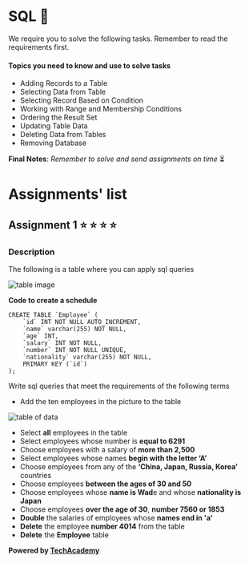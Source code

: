 # SQL :open_file_folder:

We require you to solve the following tasks. Remember to read the requirements first.

#### Topics you need to know and use to solve tasks

* Adding Records to a Table
* Selecting Data from Table
* Selecting Record Based on Condition
* Working with Range and Membership Conditions
* Ordering the Result Set
* Updating Table Data
* Deleting Data from Tables
* Removing Database



**Final Notes**: *Remember to solve and send assignments on time* :hourglass_flowing_sand:

# Assignments' list 

## Assignment 1  :star:  :star:  :star:  :star:

### Description


The following is a table where you can apply sql queries

![table image](https://i.ibb.co/7phv1MK/screenshot-docs-google-com-2020-09-04-13-50-18.png)


**Code to create a schedule**

```
CREATE TABLE `Employee` (
    `id` INT NOT NULL AUTO_INCREMENT,
    `name` varchar(255) NOT NULL,
    `age` INT,
    `salary` INT NOT NULL,
    `number` INT NOT NULL UNIQUE,
    `nationality` varchar(255) NOT NULL,
    PRIMARY KEY (`id`)
);
```

Write sql queries that meet the requirements of the following terms

* Add the ten employees in the picture to the table

![table of data](https://i.ibb.co/jv1mxrT/screenshot-docs-google-com-2020-09-04-13-52-59.png)

* Select **all** employees in the table
* Select employees whose number is **equal to 6291**
* Choose employees with a salary of **more than 2,500**
* Select employees whose names **begin with the letter ‘A’**
* Choose employees from any of the **‘China, Japan, Russia, Korea’** countries
* Choose employees **between the ages of 30 and 50**
* Choose employees whose **name is Wad**e and whose **nationality is Japan**
* Choose employees **over the age of 30**, **number 7560 or 1853**
* **Double** the salaries of employees whose **names end in 'a'**
* **Delete** the employee **number 4014** from the table
* **Delete** the **Employee** table


**Powered by [TechAcademy](https://www.tech.edu.az/)**

